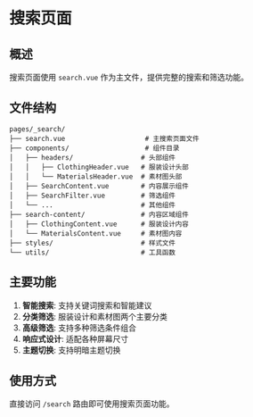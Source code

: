 # 搜索页面

## 概述
搜索页面使用 `search.vue` 作为主文件，提供完整的搜索和筛选功能。

## 文件结构

```
pages/_search/
├── search.vue                    # 主搜索页面文件
├── components/                   # 组件目录
│   ├── headers/                 # 头部组件
│   │   ├── ClothingHeader.vue   # 服装设计头部
│   │   └── MaterialsHeader.vue  # 素材图头部
│   ├── SearchContent.vue        # 内容展示组件
│   ├── SearchFilter.vue         # 筛选组件
│   └── ...                      # 其他组件
├── search-content/              # 内容区域组件
│   ├── ClothingContent.vue      # 服装设计内容
│   └── MaterialsContent.vue     # 素材图内容
├── styles/                      # 样式文件
└── utils/                       # 工具函数
```

## 主要功能

1. **智能搜索**: 支持关键词搜索和智能建议
2. **分类筛选**: 服装设计和素材图两个主要分类
3. **高级筛选**: 支持多种筛选条件组合
4. **响应式设计**: 适配各种屏幕尺寸
5. **主题切换**: 支持明暗主题切换

## 使用方式

直接访问 `/search` 路由即可使用搜索页面功能。